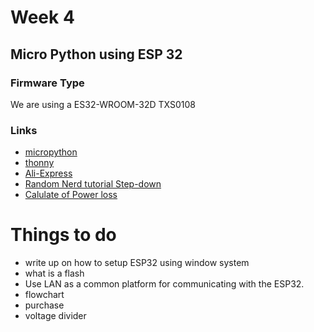 # Week 4
## Micro Python using ESP 32
### Firmware Type
We are using a ES32-WROOM-32D
TXS0108
### Links
* [micropython](https://docs.micropython.org/en/latest/)
* [thonny](https://thonny.org/)
* [Ali-Express]()
* [Random Nerd tutorial Step-down](https://randomnerdtutorials.com/how-to-level-shift-5v-to-3-3v/)
* [Calulate of Power loss](http://mustcalculate.com/electronics/automaticresistivevoltagedivider.php?vin=5&vout=3.3&eser=E96&rmin=1k&rmax=100k)


# Things to do
* write up on how to setup ESP32 using window system
* what is a flash
* Use LAN as a common platform for communicating with the ESP32.
* flowchart
* purchase
* voltage divider
